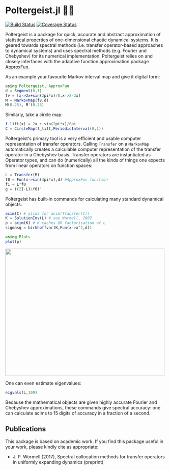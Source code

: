 # Poltergeist.jl 🏏👻

[![Build Status](https://travis-ci.org/wormell/Poltergeist.jl.svg?branch=master)](https://travis-ci.org/wormell/Poltergeist.jl)
[![Coverage Status](https://coveralls.io/repos/github/wormell/Poltergeist.jl/badge.svg?branch=master)](https://coveralls.io/github/wormell/Poltergeist.jl?branch=master)

Poltergeist is a package for quick, accurate and abstract approximation of statistical properties of one-dimensional chaotic dynamical systems. It is geared towards spectral methods (i.e. transfer operator-based approaches to dynamical systems) and uses spectral methods (e.g. Fourier and Chebyshev) for its numerical implementation. Poltergeist relies on and closely interfaces with the adaptive function approximation package [ApproxFun](https://github.com/ApproxFun/ApproxFun.jl).  

As an example your favourite Markov interval map and give it digital form:

```julia
using Poltergeist, ApproxFun
d = Segment(0,1)
fv = [x->2x+sin(2pi*x)/8,x->2-2x]
M = MarkovMap(fv,d)
M(0.25), M'(0.25)
```
<!---want to plot Markov Map--->

Similarly, take a circle map:
```julia
f_lift(x) = 2x + sin(2pi*x)/8pi
C = CircleMap(f_lift,PeriodicInterval(0,1))
```

Poltergeist's primary tool is a very efficient and usable computer representation of transfer operators. Calling ```Transfer``` on a ```MarkovMap``` automatically creates a calculable computer representation of the transfer operator in a Chebyshev basis. Transfer operators are instantiated as Operator types, and can do (numerically) all the kinds of things one expects from linear operators on function spaces:

```julia
L = Transfer(M)
f0 = Fun(x->sin(3pi*x),d) #ApproxFun function
f1 = L*f0
g = ((2I-L)\f0)'
``` 

Poltergeist has built-in commands for calculating many standard dynamical objects:

```julia
acim(C) # alias for acim(Transfer(C))
K = SolutionInv(L) # see Wormell, 2007
ρ = acim(K) # K caches QR factorisation of L
sigmasq = birkhoffvar(K,Fun(x->x^2,d))

using Plots
plot(ρ)
```
<!--- plot!(linearresponse(L,Fun(x->x*(1-x),d))) --->
<img src=https://github.com/johnwormell/Poltergeist.jl/raw/master/images/acim.png width=500 height=400>

One can even estimate eigenvalues:

```julia
eigvals(L,100)
```

Because the mathematical objects are given highly accurate Fourier and Chebyshev approximations, these commands give spectral accuracy: one can calculate acims to 15 digits of accuracy in a fraction of a second.


## Publications

This package is based on academic work. If you find this package useful in your work, please kindly cite as appropriate:

* J. P. Wormell (2017), Spectral collocation methods for transfer operators in uniformly expanding dynamics (preprint)

<!---
* S. Olver & A. Townsend (2014), A practical framework for infinite-dimensional linear algebra, Proceedings of the 1st First Workshop for High Performance Technical Computing in Dynamic Languages, 57–62
* J. P. Wormell (2017 in preparation), Fast numerical methods for intermittent systems 
--->

